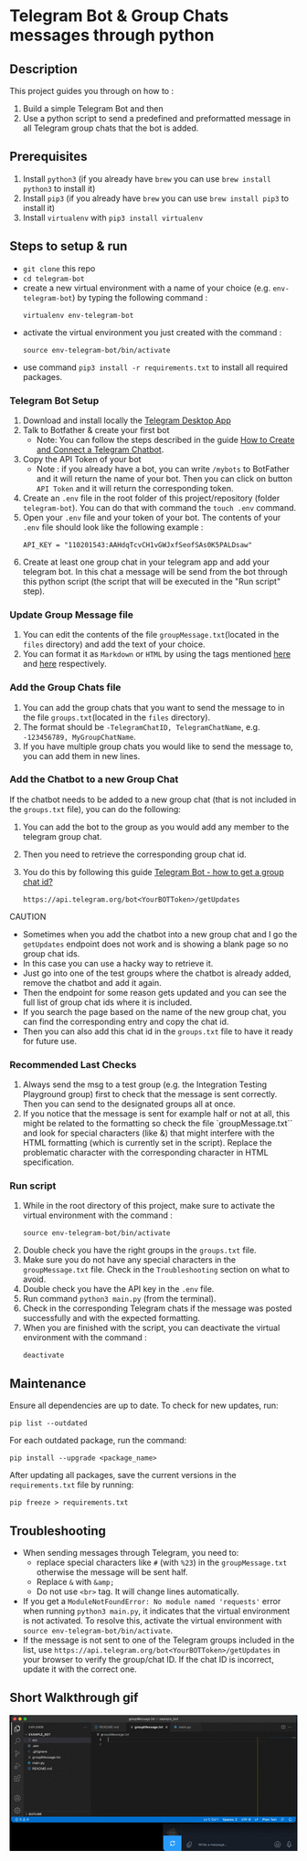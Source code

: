 # Telegram Bot & Group Chats messages through python

## Description
This project guides you through on how to :
1. Build a simple Telegram Bot and then
1. Use a python script to send a predefined and preformatted message in all Telegram group chats that the bot is added.

## Prerequisites
1. Install `python3` (if you already have `brew` you can use `brew install python3` to install it)
1. Install `pip3` (if you already have `brew` you can use `brew install pip3` to install it)
1. Install `virtualenv` with `pip3 install virtualenv`

## Steps to setup & run
- `git clone` this repo
- `cd telegram-bot`
- create a new virtual environment with a name of your choice (e.g. `env-telegram-bot`) by typing the following command :
    ```
    virtualenv env-telegram-bot
    ```
- activate the virtual environment you just created with the command :
    ```
    source env-telegram-bot/bin/activate
    ```
- use command `pip3 install -r requirements.txt` to install all required packages.

### Telegram Bot Setup
1. Download and install locally the [Telegram Desktop App](https://desktop.telegram.org/)
1. Talk to Botfather & create your first bot
    - Note: You can follow the steps described in the guide [How to Create and Connect a Telegram Chatbot](https://sendpulse.com/knowledge-base/chatbot/create-telegram-chatbot).
1. Copy the API Token of your bot
   - Note : if you already have a bot, you can write `/mybots` to BotFather and it will return the name of your bot. Then you can click on button `API Token` and it will return the corresponding token.
1. Create an `.env` file in the root folder of this project/repository (folder `telegram-bot`). You can do that with command the `touch .env` command.
1. Open your `.env` file and your token of your bot. The contents of your `.env` file should look like the following example :
    ```
    API_KEY = "110201543:AAHdqTcvCH1vGWJxfSeofSAs0K5PALDsaw"
    ```
1. Create at least one group chat in your telegram app and add your telegram bot. In this chat a message will be send from the bot through this python script (the script that will be executed in the "Run script" step).

### Update Group Message file
1. You can edit the contents of the file `groupMessage.txt`(located in the `files` directory) and add the text of your choice.
1. You can format it as `Markdown` or `HTML` by using the tags mentioned [here](https://core.telegram.org/bots/api#markdownv2-style) and [here](https://core.telegram.org/bots/api#html-style) respectively.

### Add the Group Chats file
1. You can add the group chats that you want to send the message to in the file `groups.txt`(located in the `files` directory).
1. The format should be `-TelegramChatID, TelegramChatName`, e.g. `-123456789, MyGroupChatName`.
1. If you have multiple group chats you would like to send the message to, you can add them in new lines.


### Add the Chatbot to a new Group Chat
If the chatbot needs to be added to a new group chat (that is not included in the `groups.txt` file), you can do the following:
1. You can add the bot to the group as you would add any member to the telegram group chat.
1. Then you need to retrieve the corresponding group chat id.
1. You do this by following this guide [Telegram Bot - how to get a group chat id?](https://stackoverflow.com/questions/32423837/telegram-bot-how-to-get-a-group-chat-id)

    ```
    https://api.telegram.org/bot<YourBOTToken>/getUpdates
    ```

CAUTION
- Sometimes when you add the chatbot into a new group chat and I go the `getUpdates` endpoint does not work and is showing a blank page so no group chat ids. 
- In this case you can use a hacky way to retrieve it.
- Just go into one of the test groups where the chatbot is already added, remove the chatbot and add it again. 
- Then the endpoint for some reason gets updated and you can see the full list of group chat ids where it is included.
- If you search the page based on the name of the new group chat, you can find the corresponding entry and copy the chat id.
- Then you can also add this chat id in the `groups.txt` file to have it ready for future use.

### Recommended Last Checks
1. Always send the msg to a test group (e.g. the Integration Testing Playground group) first to check that the message is sent correctly. Then you can send to the designated groups all at once.
1. If you notice that the message is sent for example half or not at all, this might be related to the formatting so check the file `groupMessage.txt`` and look for special characters (like &) that might interfere with the HTML formatting (which is currently set in the script). Replace the problematic character with the corresponding character in HTML specification.


### Run script
1. While in the root directory of this project, make sure to activate the virtual environment with the command :
    ```
    source env-telegram-bot/bin/activate
    ```
2. Double check you have the right groups in the `groups.txt` file.
3. Make sure you do not have any special characters in the `groupMessage.txt` file. Check in the `Troubleshooting` section on what to avoid.
4. Double check you have the API key in the `.env` file.
5. Run command `python3 main.py` (from the terminal).
6. Check in the corresponding Telegram chats if the message was posted successfully and with the expected formatting.
7. When you are finished with the script, you can deactivate the virtual environment with the command :
    ```
    deactivate
    ```

## Maintenance
Ensure all dependencies are up to date. To check for new updates, run:
```
pip list --outdated
```

For each outdated package, run the command:
```
pip install --upgrade <package_name>
```

After updating all packages, save the current versions in the `requirements.txt` file by running:
```
pip freeze > requirements.txt
```

## Troubleshooting
- When sending messages through Telegram, you need to:
    - replace special characters like `#` (with `%23`) in the `groupMessage.txt` otherwise the message will be sent half. 
    - Replace `&` with `&amp;`
    - Do not use `<br>` tag. It will change lines automatically.
- If you get a `ModuleNotFoundError: No module named 'requests'` error when running `python3 main.py`, it indicates that the virtual environment is not activated. To resolve this, activate the virtual environment with `source env-telegram-bot/bin/activate`.
- If the message is not sent to one of the Telegram groups included in the list, use `https://api.telegram.org/bot<YourBOTToken>/getUpdates` in your browser to verify the group/chat ID. If the chat ID is incorrect, update it with the correct one.

## Short Walkthrough gif
![Recording](media/telegram-bot-python.gif "Short recording from the Telegram Bot + python script")
